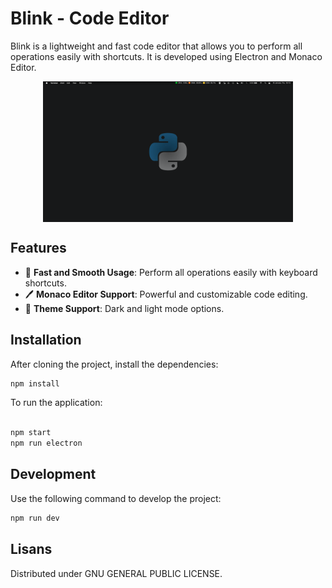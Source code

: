 # Blink - Code Editor

Blink is a lightweight and fast code editor that allows you to perform all operations easily with shortcuts. It is developed using Electron and Monaco Editor.

<img src="https://github.com/alperakkin/mso/blob/main/resources/status_bar.png" style="display: block; margin: auto;" width="400">

## Features
- 🚀 **Fast and Smooth Usage**: Perform all operations easily with keyboard shortcuts.
- 🖊️ **Monaco Editor Support**: Powerful and customizable code editing.
- 🎨 **Theme Support**: Dark and light mode options.

## Installation
After cloning the project, install the dependencies:
```bash
npm install
```
To run the application:
```bash

npm start
npm run electron
```

## Development
Use the following command to develop the project:
```bash
npm run dev
```

## Lisans
Distributed under GNU GENERAL PUBLIC LICENSE.


